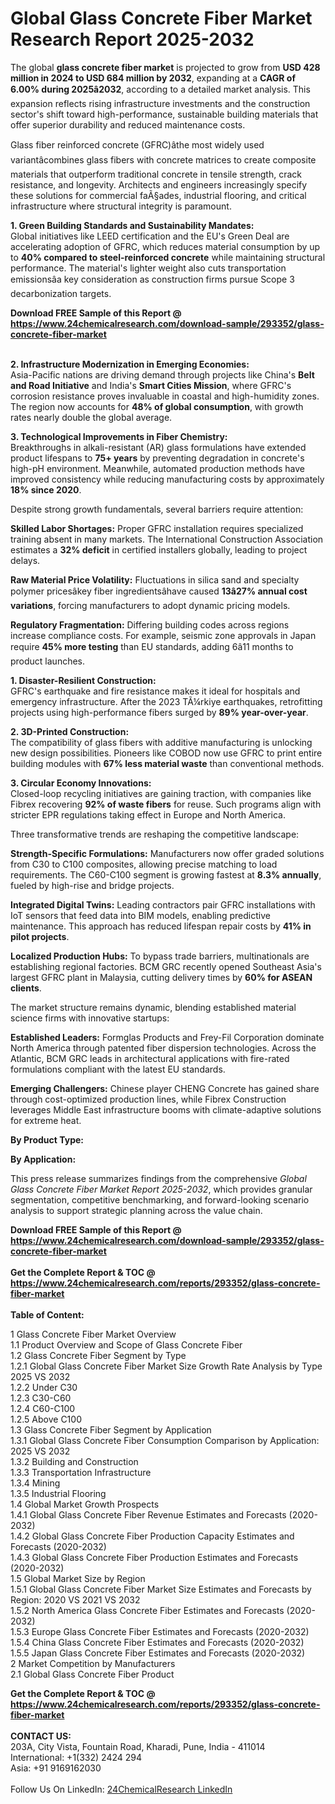 <h1>Global Glass Concrete Fiber Market Research Report 2025-2032</h1><p>The global <strong>glass concrete fiber market</strong> is projected to grow from <strong>USD 428 million in 2024 to USD 684 million by 2032</strong>, expanding at a <strong>CAGR of 6.00% during 2025â2032</strong>, according to a detailed market analysis. This expansion reflects rising infrastructure investments and the construction sector's shift toward high-performance, sustainable building materials that offer superior durability and reduced maintenance costs.</p><p>Glass fiber reinforced concrete (GFRC)âthe most widely used variantâcombines glass fibers with concrete matrices to create composite materials that outperform traditional concrete in tensile strength, crack resistance, and longevity. Architects and engineers increasingly specify these solutions for commercial faÃ§ades, industrial flooring, and critical infrastructure where structural integrity is paramount.</p><p><strong>1. Green Building Standards and Sustainability Mandates:</strong><br>
Global initiatives like LEED certification and the EU's Green Deal are accelerating adoption of GFRC, which reduces material consumption by up to <strong>40% compared to steel-reinforced concrete</strong> while maintaining structural performance. The material's lighter weight also cuts transportation emissionsâa key consideration as construction firms pursue Scope 3 decarbonization targets.</p><div><b>Download FREE Sample of this Report @ 
            <a href="https://www.24chemicalresearch.com/download-sample/293352/glass-concrete-fiber-market">
            https://www.24chemicalresearch.com/download-sample/293352/glass-concrete-fiber-market</a></b></div><br><p><strong>2. Infrastructure Modernization in Emerging Economies:</strong><br>
Asia-Pacific nations are driving demand through projects like China's <strong>Belt and Road Initiative</strong> and India's <strong>Smart Cities Mission</strong>, where GFRC's corrosion resistance proves invaluable in coastal and high-humidity zones. The region now accounts for <strong>48% of global consumption</strong>, with growth rates nearly double the global average.</p><p><strong>3. Technological Improvements in Fiber Chemistry:</strong><br>
Breakthroughs in alkali-resistant (AR) glass formulations have extended product lifespans to <strong>75+ years</strong> by preventing degradation in concrete's high-pH environment. Meanwhile, automated production methods have improved consistency while reducing manufacturing costs by approximately <strong>18% since 2020</strong>.</p><p>Despite strong growth fundamentals, several barriers require attention:</p><p><strong>Skilled Labor Shortages:</strong> Proper GFRC installation requires specialized training absent in many markets. The International Construction Association estimates a <strong>32% deficit</strong> in certified installers globally, leading to project delays.</p><p><strong>Raw Material Price Volatility:</strong> Fluctuations in silica sand and specialty polymer pricesâkey fiber ingredientsâhave caused <strong>13â27% annual cost variations</strong>, forcing manufacturers to adopt dynamic pricing models.</p><p><strong>Regulatory Fragmentation:</strong> Differing building codes across regions increase compliance costs. For example, seismic zone approvals in Japan require <strong>45% more testing</strong> than EU standards, adding 6â11 months to product launches.</p><p><strong>1. Disaster-Resilient Construction:</strong><br>
GFRC's earthquake and fire resistance makes it ideal for hospitals and emergency infrastructure. After the 2023 TÃ¼rkiye earthquakes, retrofitting projects using high-performance fibers surged by <strong>89% year-over-year</strong>.</p><p><strong>2. 3D-Printed Construction:</strong><br>
The compatibility of glass fibers with additive manufacturing is unlocking new design possibilities. Pioneers like COBOD now use GFRC to print entire building modules with <strong>67% less material waste</strong> than conventional methods.</p><p><strong>3. Circular Economy Innovations:</strong><br>
Closed-loop recycling initiatives are gaining traction, with companies like Fibrex recovering <strong>92% of waste fibers</strong> for reuse. Such programs align with stricter EPR regulations taking effect in Europe and North America.</p><p>Three transformative trends are reshaping the competitive landscape:</p><p><strong>Strength-Specific Formulations:</strong> Manufacturers now offer graded solutions from C30 to C100 composites, allowing precise matching to load requirements. The C60-C100 segment is growing fastest at <strong>8.3% annually</strong>, fueled by high-rise and bridge projects.</p><p><strong>Integrated Digital Twins:</strong> Leading contractors pair GFRC installations with IoT sensors that feed data into BIM models, enabling predictive maintenance. This approach has reduced lifespan repair costs by <strong>41% in pilot projects</strong>.</p><p><strong>Localized Production Hubs:</strong> To bypass trade barriers, multinationals are establishing regional factories. BCM GRC recently opened Southeast Asia's largest GFRC plant in Malaysia, cutting delivery times by <strong>60% for ASEAN clients</strong>.</p><p>The market structure remains dynamic, blending established material science firms with innovative startups:</p><p><strong>Established Leaders:</strong> Formglas Products and Frey-Fil Corporation dominate North America through patented fiber dispersion technologies. Across the Atlantic, BCM GRC leads in architectural applications with fire-rated formulations compliant with the latest EU standards.</p><p><strong>Emerging Challengers:</strong> Chinese player CHENG Concrete has gained share through cost-optimized production lines, while Fibrex Construction leverages Middle East infrastructure booms with climate-adaptive solutions for extreme heat.</p><p><strong>By Product Type:</strong></p><p><strong>By Application:</strong></p><p>This press release summarizes findings from the comprehensive <em>Global Glass Concrete Fiber Market Report 2025-2032</em>, which provides granular segmentation, competitive benchmarking, and forward-looking scenario analysis to support strategic planning across the value chain.</p><div><b>Download FREE Sample of this Report @ 
            <a href="https://www.24chemicalresearch.com/download-sample/293352/glass-concrete-fiber-market">
            https://www.24chemicalresearch.com/download-sample/293352/glass-concrete-fiber-market</a></b></div><br><div><b>Get the Complete Report & TOC @ 
            <a href="https://www.24chemicalresearch.com/reports/293352/glass-concrete-fiber-market">
            https://www.24chemicalresearch.com/reports/293352/glass-concrete-fiber-market</a></b></div><br>
            <b>Table of Content:</b><p>1 Glass Concrete Fiber Market Overview<br />
    1.1 Product Overview and Scope of Glass Concrete Fiber<br />
    1.2 Glass Concrete Fiber Segment by Type<br />
        1.2.1 Global Glass Concrete Fiber Market Size Growth Rate Analysis by Type 2025 VS 2032<br />
        1.2.2 Under C30<br />
        1.2.3 C30-C60<br />
        1.2.4 C60-C100<br />
        1.2.5 Above C100<br />
    1.3 Glass Concrete Fiber Segment by Application<br />
        1.3.1 Global Glass Concrete Fiber Consumption Comparison by Application: 2025 VS 2032<br />
        1.3.2 Building and Construction<br />
        1.3.3 Transportation Infrastructure<br />
        1.3.4 Mining<br />
        1.3.5 Industrial Flooring<br />
    1.4 Global Market Growth Prospects<br />
        1.4.1 Global Glass Concrete Fiber Revenue Estimates and Forecasts (2020-2032)<br />
        1.4.2 Global Glass Concrete Fiber Production Capacity Estimates and Forecasts (2020-2032)<br />
        1.4.3 Global Glass Concrete Fiber Production Estimates and Forecasts (2020-2032)<br />
    1.5 Global Market Size by Region<br />
        1.5.1 Global Glass Concrete Fiber Market Size Estimates and Forecasts by Region: 2020 VS 2021 VS 2032<br />
        1.5.2 North America Glass Concrete Fiber Estimates and Forecasts (2020-2032)<br />
        1.5.3 Europe Glass Concrete Fiber Estimates and Forecasts (2020-2032)<br />
        1.5.4 China Glass Concrete Fiber Estimates and Forecasts (2020-2032)<br />
        1.5.5 Japan Glass Concrete Fiber Estimates and Forecasts (2020-2032)<br />
2 Market Competition by Manufacturers<br />
    2.1 Global Glass Concrete Fiber Product</p><div><b>Get the Complete Report & TOC @ 
            <a href="https://www.24chemicalresearch.com/reports/293352/glass-concrete-fiber-market">
            https://www.24chemicalresearch.com/reports/293352/glass-concrete-fiber-market</a></b></div><br><b>CONTACT US:</b><br>
            203A, City Vista, Fountain Road, Kharadi, Pune, India - 411014<br>
            International: +1(332) 2424 294<br>
            Asia: +91 9169162030 <br><br>
            Follow Us On LinkedIn: <a href="https://www.linkedin.com/company/24chemicalresearch/">24ChemicalResearch LinkedIn</a>